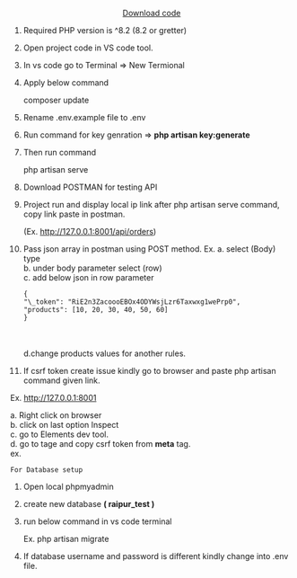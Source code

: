 <p align="center"><a href="https://github.com/tawatesumit/diwali_sale.git" target="_blank">Download code</a></p>

1.  Required PHP version is ^8.2 (8.2 or gretter)

2.  Open project code in VS code tool.

3.  In vs code go to Terminal => New Termional

4.  Apply below command

    composer update

5.  Rename .env.example file to .env

6.  Run command for key genration => <b>php artisan key:generate</b>

7.  Then run command

    php artisan serve

8.  Download POSTMAN for testing API

9.  Project run and display local ip link after php artisan serve command, copy link paste in postman.

    (Ex. http://127.0.0.1:8001/api/orders)

10. Pass json array in postman using POST method.
    Ex.
    a. select (Body) type<br>
    b. under body parameter select (row)<br>
    c. add below json in row parameter<br>

        {
        "\_token": "RiE2n3ZacoooEBOx4ODYWsjLzr6Taxwxg1wePrp0",
        "products": [10, 20, 30, 40, 50, 60]
        }

    <br><br>
    d.change products values for another rules. <br>

11. If csrf token create issue kindly go to browser and paste php artisan command given link.

Ex. http://127.0.0.1:8001 <br>

a. Right click on browser <br>
b. click on last option Inspect <br>
c. go to Elements dev tool. <br>
d. go to <html><head> tage and copy csrf token from <b>meta</b> tag. <br>
ex. <meta name="csrf-token" content="DQUOwAZXPjSUzth5nEVAzflCDhYapXeBbGCSRwht"> <br>

    For Database setup

1. Open local phpmyadmin

2. create new database <b>( raipur_test )</b>

3. run below command in vs code terminal

    Ex. php artisan migrate

4. If database username and password is different kindly change into .env file.
